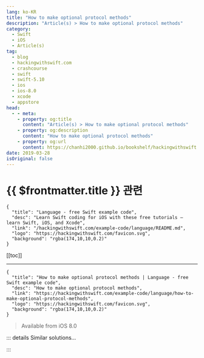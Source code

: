 ```yaml
---
lang: ko-KR
title: "How to make optional protocol methods"
description: "Article(s) > How to make optional protocol methods"
category:
  - Swift
  - iOS
  - Article(s)
tag: 
  - blog
  - hackingwithswift.com
  - crashcourse
  - swift
  - swift-5.10
  - ios
  - ios-8.0
  - xcode
  - appstore
head:
  - - meta:
    - property: og:title
      content: "Article(s) > How to make optional protocol methods"
    - property: og:description
      content: "How to make optional protocol methods"
    - property: og:url
      content: https://chanhi2000.github.io/bookshelf/hackingwithswift.com/example-code/language/how-to-make-optional-protocol-methods.html
date: 2019-03-28
isOriginal: false
---
```


# {{ $frontmatter.title }} 관련

```component VPCard
{
  "title": "Language - free Swift example code",
  "desc": "Learn Swift coding for iOS with these free tutorials – learn Swift, iOS, and Xcode",
  "link": "/hackingwithswift.com/example-code/language/README.md",
  "logo": "https://hackingwithswift.com/favicon.svg",
  "background": "rgba(174,10,10,0.2)"
}
```

[[toc]]

---

```component VPCard
{
  "title": "How to make optional protocol methods | Language - free Swift example code",
  "desc": "How to make optional protocol methods",
  "link": "https://hackingwithswift.com/example-code/language/how-to-make-optional-protocol-methods",
  "logo": "https://hackingwithswift.com/favicon.svg",
  "background": "rgba(174,10,10,0.2)"
}
```

> Available from iOS 8.0

<!-- TODO: 작성 -->

<!-- 
By default, all methods listed in a Swift protocol must be implementing in a conforming type. However, there are two ways you can work around this restriction depending on your need.

The first option is to mark your protocol using the `@objc` attribute. While this means it can be adopted only by classes, it *does* mean you mark individual methods as being `optional` like this:

```swift
@objc protocol ObjcPrintable {
    @objc optional func canPrint() -> Bool
}
```

If possible, the second option is usually better: write default implementations of the optional methods that do nothing, like this:

```swift
protocol Printable {
    func canPrint() -> Bool
}

extension Printable {
    func canPrint() -> Bool {
        return true
    }
}
```

Remember, optional methods exist because you can provide sensible default behavior without them. In the above example it seems fair to make `Printable` things return true from `canPrint()` by default, because if someone wants to write an authentication layer for specific things they can implement their own version.

-->

::: details Similar solutions…

<!--
/example-code/language/optional-vs-implicitly-unwrapped-optional-whats-the-difference">Optional vs implicitly unwrapped optional: what’s the difference? 
/example-code/language/what-is-optional-chaining">What is optional chaining? 
/example-code/language/how-to-use-flatmap-with-an-optional-value">How to use flatMap() with an optional value 
/example-code/language/what-is-an-optional-value-in-swift">What is an optional value in Swift? 
/example-code/language/how-to-unwrap-an-optional-in-swift">How to unwrap an optional in Swift</a>
-->

:::

